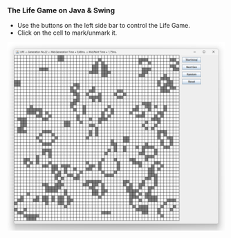 ### The Life Game on Java & Swing

* Use the buttons on the left side bar to control the Life Game.
* Click on the cell to mark/unmark it.

![image-20231223231319371](assets\image-20231223231319371.png)

